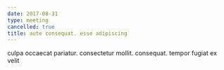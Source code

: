 ```yaml
---
date: 2017-08-31
type: meeting
cancelled: true
title: aute consequat. esse adipiscing
---
```

culpa occaecat pariatur. consectetur mollit. consequat. tempor fugiat ex velit
